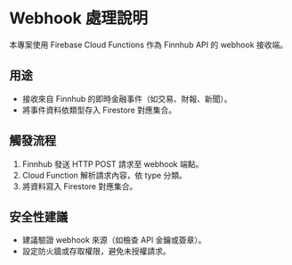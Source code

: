 # Webhook 處理說明

本專案使用 Firebase Cloud Functions 作為 Finnhub API 的 webhook 接收端。

## 用途
- 接收來自 Finnhub 的即時金融事件（如交易、財報、新聞）。
- 將事件資料依類型存入 Firestore 對應集合。

## 觸發流程
1. Finnhub 發送 HTTP POST 請求至 webhook 端點。
2. Cloud Function 解析請求內容，依 type 分類。
3. 將資料寫入 Firestore 對應集合。

## 安全性建議
- 建議驗證 webhook 來源（如檢查 API 金鑰或簽章）。
- 設定防火牆或存取權限，避免未授權請求。 